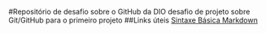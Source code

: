 #Repositório de desafio sobre o GitHub da DIO
desafio de projeto sobre Git/GitHub para o primeiro projeto
##Links úteis 
[Sintaxe Básica Markdown]( )
